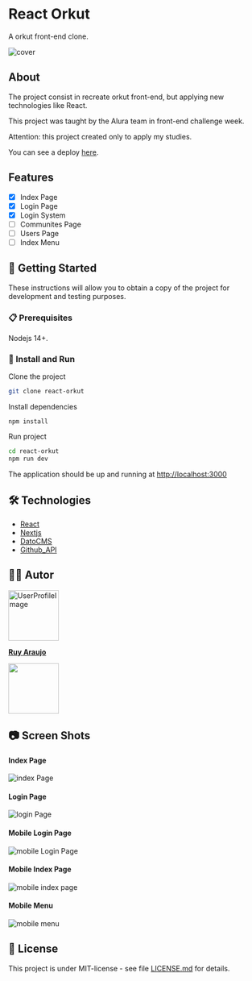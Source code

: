 # React Orkut

A orkut front-end clone.

![cover](media/screenShots/cover.gif)

## About

The project consist in recreate orkut front-end, but applying new technologies like React.

This project was taught by the Alura team in front-end challenge week.

Attention: this project created only to apply my studies.

You can see a deploy [here]().

## Features

- [x] Index Page
- [x] Login Page
- [x] Login System
- [ ] Communites Page
- [ ] Users Page
- [ ] Index Menu

## 🚀 Getting Started

These instructions will allow you to obtain a copy of the project for development and testing purposes.

### 📋 Prerequisites

Nodejs 14+.

### 🔧 Install and Run

Clone the project

```sh
git clone react-orkut
```

Install dependencies

```
npm install
```

Run project

```sh
cd react-orkut
npm run dev
```

The application should be up and running at [http://localhost:3000](http://localhost:3000)

## 🛠️ Technologies

- [React](https://reactjs.org/)
- [Nextjs](https://nextjs.org/)
- [DatoCMS](https://www.datocms.com/)
- [Github_API](https://docs.github.com/en/rest)

## 🧑‍🎨 Autor

<a href="https://github.com/Ruy-Araujo">
 <img
 src="https://avatars.githubusercontent.com/u/53796141?v=4" 
 width="100px;" 
 alt="UserProfileImage"
 />
 <p><strong>Ruy Araujo</strong></p>
</a>

[<img src="https://img.shields.io/badge/LinkedIn-0077B5?style=for-the-badge&logo=linkedin&logoColor=white" width="100"/>](https://www.linkedin.com/in/ruy-araujo)

## 📷 Screen Shots

#### Index Page
![index Page](media/screenShots/indexPage.gif)

#### Login Page
![login Page](media/screenShots/loginPage.png)

#### Mobile Login Page
![mobile Login Page](media/screenShots/mobileLoginPage.png)

#### Mobile Index Page
![mobile index page](media/screenShots/mobileIndex.png)

#### Mobile Menu
![mobile menu](media/screenShots/mobileProfileMenu.png)

## 📄 License

This project is under MIT-license - see file [LICENSE.md](https://github.com/Ruy-Araujo/React-Orkut/blob/master/LICENSE) for details.


